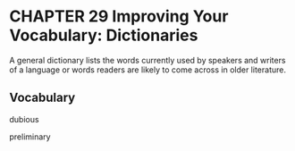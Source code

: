 # CHAPTER 29 Improving Your Vocabulary: Dictionaries

A general dictionary lists the words currently used by speakers and writers of a language or words readers are likely to come across in older literature.



## Vocabulary

dubious

preliminary

